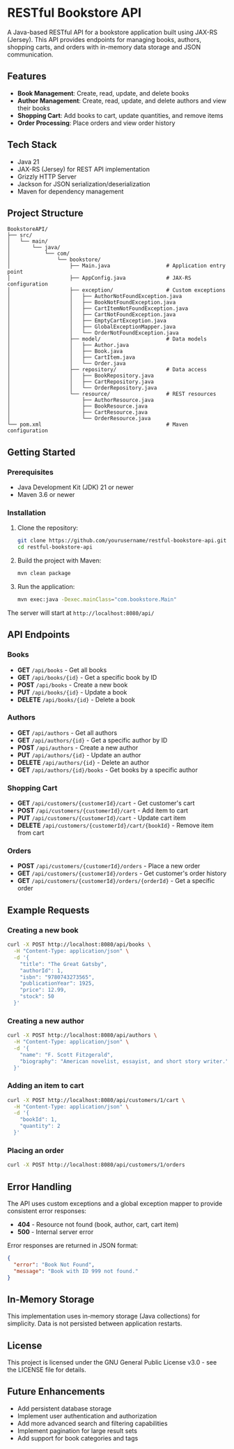 # RESTful Bookstore API

A Java-based RESTful API for a bookstore application built using JAX-RS (Jersey). This API provides endpoints for managing books, authors, shopping carts, and orders with in-memory data storage and JSON communication.

## Features

- **Book Management**: Create, read, update, and delete books
- **Author Management**: Create, read, update, and delete authors and view their books
- **Shopping Cart**: Add books to cart, update quantities, and remove items
- **Order Processing**: Place orders and view order history

## Tech Stack

- Java 21
- JAX-RS (Jersey) for REST API implementation
- Grizzly HTTP Server
- Jackson for JSON serialization/deserialization
- Maven for dependency management

## Project Structure

```
BookstoreAPI/
├── src/
│   └── main/
│       └── java/
│           └── com/
│               └── bookstore/
│                   ├── Main.java                  # Application entry point
│                   ├── AppConfig.java             # JAX-RS configuration
│                   ├── exception/                 # Custom exceptions
│                   │   ├── AuthorNotFoundException.java
│                   │   ├── BookNotFoundException.java
│                   │   ├── CartItemNotFoundException.java
│                   │   ├── CartNotFoundException.java
│                   │   ├── EmptyCartException.java
│                   │   ├── GlobalExceptionMapper.java
│                   │   └── OrderNotFoundException.java
│                   ├── model/                     # Data models
│                   │   ├── Author.java
│                   │   ├── Book.java
│                   │   ├── CartItem.java
│                   │   └── Order.java
│                   ├── repository/                # Data access
│                   │   ├── BookRepository.java
│                   │   ├── CartRepository.java
│                   │   └── OrderRepository.java
│                   └── resource/                  # REST resources
│                       ├── AuthorResource.java
│                       ├── BookResource.java
│                       ├── CartResource.java
│                       └── OrderResource.java
└── pom.xml                                        # Maven configuration
```

## Getting Started

### Prerequisites

- Java Development Kit (JDK) 21 or newer
- Maven 3.6 or newer

### Installation

1. Clone the repository:
   ```bash
   git clone https://github.com/yourusername/restful-bookstore-api.git
   cd restful-bookstore-api
   ```

2. Build the project with Maven:
   ```bash
   mvn clean package
   ```

3. Run the application:
   ```bash
   mvn exec:java -Dexec.mainClass="com.bookstore.Main"
   ```

The server will start at `http://localhost:8080/api/`

## API Endpoints

### Books

- **GET** `/api/books` - Get all books
- **GET** `/api/books/{id}` - Get a specific book by ID
- **POST** `/api/books` - Create a new book
- **PUT** `/api/books/{id}` - Update a book
- **DELETE** `/api/books/{id}` - Delete a book

### Authors

- **GET** `/api/authors` - Get all authors
- **GET** `/api/authors/{id}` - Get a specific author by ID
- **POST** `/api/authors` - Create a new author
- **PUT** `/api/authors/{id}` - Update an author
- **DELETE** `/api/authors/{id}` - Delete an author
- **GET** `/api/authors/{id}/books` - Get books by a specific author

### Shopping Cart

- **GET** `/api/customers/{customerId}/cart` - Get customer's cart
- **POST** `/api/customers/{customerId}/cart` - Add item to cart
- **PUT** `/api/customers/{customerId}/cart` - Update cart item
- **DELETE** `/api/customers/{customerId}/cart/{bookId}` - Remove item from cart

### Orders

- **POST** `/api/customers/{customerId}/orders` - Place a new order
- **GET** `/api/customers/{customerId}/orders` - Get customer's order history
- **GET** `/api/customers/{customerId}/orders/{orderId}` - Get a specific order

## Example Requests

### Creating a new book

```bash
curl -X POST http://localhost:8080/api/books \
  -H "Content-Type: application/json" \
  -d '{
    "title": "The Great Gatsby",
    "authorId": 1,
    "isbn": "9780743273565",
    "publicationYear": 1925,
    "price": 12.99,
    "stock": 50
  }'
```

### Creating a new author

```bash
curl -X POST http://localhost:8080/api/authors \
  -H "Content-Type: application/json" \
  -d '{
    "name": "F. Scott Fitzgerald",
    "biography": "American novelist, essayist, and short story writer."
  }'
```

### Adding an item to cart

```bash
curl -X POST http://localhost:8080/api/customers/1/cart \
  -H "Content-Type: application/json" \
  -d '{
    "bookId": 1,
    "quantity": 2
  }'
```

### Placing an order

```bash
curl -X POST http://localhost:8080/api/customers/1/orders
```

## Error Handling

The API uses custom exceptions and a global exception mapper to provide consistent error responses:

- **404** - Resource not found (book, author, cart, cart item)
- **500** - Internal server error

Error responses are returned in JSON format:

```json
{
  "error": "Book Not Found",
  "message": "Book with ID 999 not found."
}
```

## In-Memory Storage

This implementation uses in-memory storage (Java collections) for simplicity. Data is not persisted between application restarts.

## License

This project is licensed under the GNU General Public License v3.0 - see the LICENSE file for details.

## Future Enhancements

- Add persistent database storage
- Implement user authentication and authorization
- Add more advanced search and filtering capabilities
- Implement pagination for large result sets
- Add support for book categories and tags